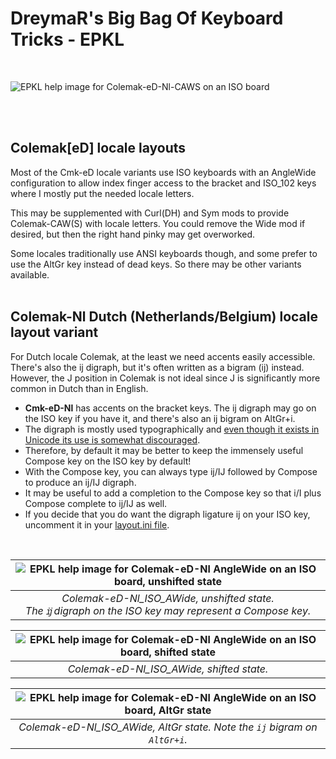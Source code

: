 DreymaR's Big Bag Of Keyboard Tricks - EPKL
===========================================
<br>

![EPKL help image for Colemak-eD-Nl-CAWS on an ISO board](./Cmk-eD-Nl_ISO-CAWS_s0_EPKL.png)

<br><br>

Colemak[eD] locale layouts
--------------------------
Most of the Cmk-eD locale variants use ISO keyboards with an AngleWide configuration to allow index finger access to the bracket and ISO_102 keys where I mostly put the needed locale letters.

This may be supplemented with Curl(DH) and Sym mods to provide Colemak-CAW(S) with locale letters. You could remove the Wide mod if desired, but then the right hand pinky may get overworked.

Some locales traditionally use ANSI keyboards though, and some prefer to use the AltGr key instead of dead keys. So there may be other variants available.
<br><br>

Colemak-Nl Dutch (Netherlands/Belgium) locale layout variant
------------------------------------------------------------
For Dutch locale Colemak, at the least we need accents easily accessible. There's also the ĳ digraph, but it's often written as a bigram (ij) instead. However, the J position in Colemak is not ideal since J is significantly more common in Dutch than in English.
- **Cmk-eD-Nl** has accents on the bracket keys. The ĳ digraph may go on the ISO key if you have it, and there's also an ij bigram on AltGr+i.
- The digraph is mostly used typographically and [even though it exists in Unicode its use is somewhat discouraged][WikiIJ].
- Therefore, by default it may be better to keep the immensely useful Compose key on the ISO key by default!
- With the Compose key, you can always type ij/IJ followed by Compose to produce an ĳ/Ĳ digraph.
- It may be useful to add a completion to the Compose key so that i/I plus Compose complete to ij/IJ as well.
- If you decide that you do want the digraph ligature ĳ on your ISO key, uncomment it in your [layout.ini file][layini].
<br>

|![EPKL help image for Colemak-eD-Nl AngleWide on an ISO board, unshifted state](./Cmk-eD-Nl_ISO_AWide/state0.png)|
|   :---:   |
|_Colemak-eD-Nl_ISO_AWide, unshifted state. <br>The `ĳ` digraph on the ISO key may represent a Compose key._|

|![EPKL help image for Colemak-eD-Nl AngleWide on an ISO board, shifted state](./Cmk-eD-Nl_ISO_AWide/state1.png)|
|   :---:   |
|_Colemak-eD-Nl_ISO_AWide, shifted state._|

|![EPKL help image for Colemak-eD-Nl AngleWide on an ISO board, AltGr state](./Cmk-eD-Nl_ISO_AWide/state6.png)|
|   :---:   |
|_Colemak-eD-Nl_ISO_AWide, AltGr state. Note the `ij` bigram on `AltGr+i`._|


[WikiIJ]: https://en.wikipedia.org/wiki/IJ_(digraph)#Encoding (Wikipedia on encoding the IJ digraph)
[layini]: ./Cmk-eD-Nl_ISO_CurlAWideSym/layout.ini#L62
